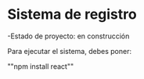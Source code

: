 <h1>Sistema de registro </h1>

-Estado de proyecto: en construcción 

Para ejecutar el sistema, debes poner:

""npm install react""
